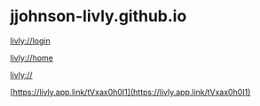 # jjohnson-livly.github.io

[livly://login](livly://login)

[livly://home](livly://home)

[livly://](livly://)

[https://livly.app.link/tVxax0h0I1](https://livly.app.link/tVxax0h0I1)
